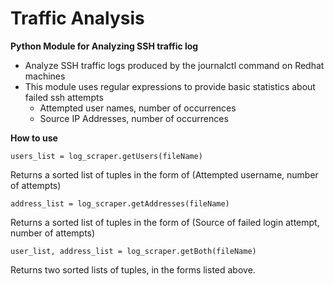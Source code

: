 # Traffic Analysis
__Python Module for Analyzing SSH traffic log__
 - Analyze SSH traffic logs produced by the journalctl command on Redhat machines
 - This module uses regular expressions to provide basic statistics about failed ssh attempts
	- Attempted user names, number of occurrences
	- Source IP Addresses, number of occurrences

__How to use__

    users_list = log_scraper.getUsers(fileName)
Returns a sorted list of tuples in the form of (Attempted username, number of attempts)

    address_list = log_scraper.getAddresses(fileName)
Returns a sorted list of tuples in the form of (Source of failed login attempt, number of attempts)

    user_list, address_list = log_scraper.getBoth(fileName)
Returns two sorted lists of tuples, in the forms listed above.
